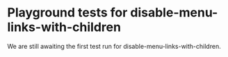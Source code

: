 # Playground tests for disable-menu-links-with-children
We are still awaiting the first test run for disable-menu-links-with-children.
